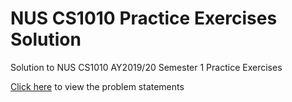# NUS CS1010 Practice Exercises Solution

Solution to NUS CS1010 AY2019/20 Semester 1 Practice Exercises

[Click here](https://www.comp.nus.edu.sg/~cs1010/4_misc/practice.html) to view the problem statements
